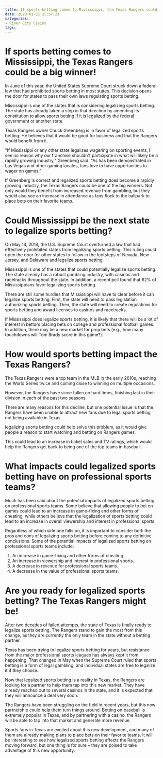 ```yaml
---
title: If sports betting comes to Mississippi, the Texas Rangers could be a big winner!
date: 2023-01-31 15:57:21
categories:
- River City Casino
tags:
---
```



#  If sports betting comes to Mississippi, the Texas Rangers could be a big winner!

In June of this year, the United States Supreme Court struck down a federal law that had prohibited sports betting in most states. This decision opens the door for states to pass their own laws regulating sports betting.

Mississippi is one of the states that is considering legalizing sports betting. The state has already taken a step in that direction by amending its constitution to allow sports betting if it is legalized by the federal government or another state.

Texas Rangers owner Chuck Greenberg is in favor of legalized sports betting. He believes that it would be good for business and that the Rangers would benefit from it.

"If Mississippi or any other state legalizes wagering on sporting events, I see no reason why our franchise shouldn't participate in what will likely be a rapidly growing industry," Greenberg said. "As has been demonstrated in Las Vegas and other gaming locales, fans love to have opportunities to wager on games."

If Greenberg is correct and legalized sports betting does become a rapidly growing industry, the Texas Rangers could be one of the big winners. Not only would they benefit from increased revenue from gambling, but they would also see an increase in attendance as fans flock to the ballpark to place bets on their favorite teams.

#  Could Mississippi be the next state to legalize sports betting?

On May 14, 2018, the U.S. Supreme Court overturned a law that had effectively prohibited states from legalizing sports betting. This ruling could open the door for other states to follow in the footsteps of Nevada, New Jersey, and Delaware and legalize sports betting.

Mississippi is one of the states that could potentially legalize sports betting. The state already has a robust gambling industry, with casinos and racetracks throughout the state. In addition, a recent poll found that 62% of Mississippians favor legalizing sports betting.

There are still some hurdles that Mississippi will have to clear before it can legalize sports betting. First, the state will need to pass legislation authorizing sports betting. Then, the state will need to create regulations for sports betting and award licenses to casinos and racetracks.

If Mississippi does legalize sports betting, it is likely that there will be a lot of interest in bettors placing bets on college and professional football games. In addition, there may be a new market for prop bets (e.g., how many touchdowns will Tom Brady score in this game?).

#  How would sports betting impact the Texas Rangers?

The Texas Rangers were a top team in the MLB in the early 2010s, reaching the World Series twice and coming close to winning on multiple occasions.

However, the Rangers have since fallen on hard times, finishing last in their division in each of the past two seasons.

There are many reasons for this decline, but one potential issue is that the Rangers have been unable to attract new fans due to legal sports betting not being available in Texas.

 legalizing sports betting could help solve this problem, as it would give people a reason to start watching and betting on Rangers games.

This could lead to an increase in ticket sales and TV ratings, which would help the Rangers get back to being one of the top teams in baseball.

#  What impacts could legalized sports betting have on professional sports teams?

Much has been said about the potential impacts of legalized sports betting on professional sports teams. Some believe that allowing people to bet on games could lead to an increase in game-fixing and other forms of cheating, while others believe that the legalization of sports betting could lead to an increase in overall viewership and interest in professional sports.

Regardless of which side one falls on, it is important to consider both the pros and cons of legalizing sports betting before coming to any definitive conclusions. Some of the potential impacts of legalized sports betting on professional sports teams include:

1. An increase in game-fixing and other forms of cheating.
2. An increase in viewership and interest in professional sports.
3. A decrease in revenue for professional sports teams.
4. A decrease in the value of professional sports teams.

#  Are you ready for legalized sports betting? The Texas Rangers might be!

After two decades of failed attempts, the state of Texas is finally ready to legalize sports betting. The Rangers stand to gain the most from this change, as they are currently the only team in the state without a betting partner.

Texas has been trying to legalize sports betting for years, but resistance from the major professional sports leagues has always kept it from happening. That changed in May when the Supreme Court ruled that sports betting is a form of legal gambling, and individual states are free to legalize it if they choose.

Now that legalized sports betting is a reality in Texas, the Rangers are looking for a partner to help them tap into this new market. They have already reached out to several casinos in the state, and it is expected that they will announce a deal very soon.

The Rangers have been struggling on the field in recent years, but this new partnership could help them turn things around. Betting on baseball is extremely popular in Texas, and by partnering with a casino, the Rangers will be able to tap into that market and generate more revenue.

Sports fans in Texas are excited about this new development, and many of them are already making plans to place bets on their favorite teams. It will be interesting to see how legalized sports betting affects the Rangers moving forward, but one thing is for sure – they are poised to take advantage of this new opportunity.